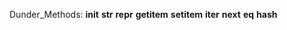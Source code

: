 Dunder_Methods:
__init__
__str__
__repr__
__getitem__
__setitem__
__iter__ 
__next__
__eq__
__hash__